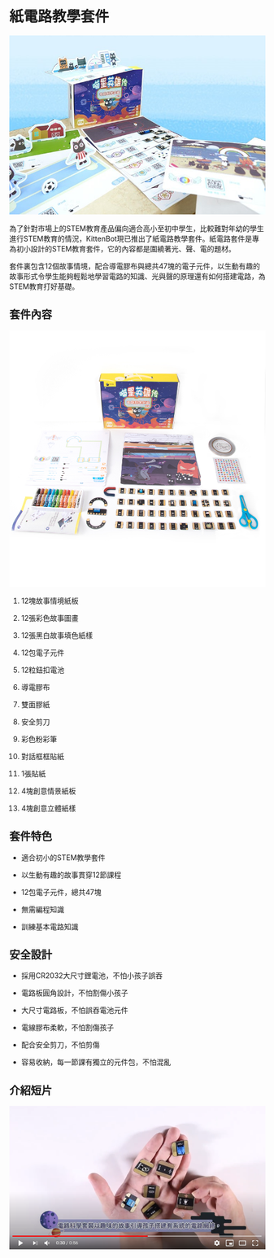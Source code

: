 # 紙電路教學套件

![](images/3.jpg)

為了針對市場上的STEM教育產品偏向適合高小至初中學生，比較難對年幼的學生進行STEM教育的情況，KittenBot現已推出了紙電路教學套件。紙電路套件是專為初小設計的STEM教育套件，它的內容都是圍繞著光、聲、電的題材。

套件裏包含12個故事情境，配合導電膠布與總共47塊的電子元件，以生動有趣的故事形式令學生能夠輕鬆地學習電路的知識、光與聲的原理還有如何搭建電路，為STEM教育打好基礎。

## 套件內容

![](images/2.jpg)

1. 12塊故事情境紙板

2. 12張彩色故事圖畫

3. 12張黑白故事填色紙樣

4. 12包電子元件

5. 12粒鈕扣電池

6. 導電膠布

7. 雙面膠紙

8. 安全剪刀

9. 彩色粉彩筆

10. 對話框框貼紙

11. 1張貼紙

12. 4塊創意情景紙板

13. 4塊創意立體紙樣

## 套件特色

- 適合初小的STEM教學套件

- 以生動有趣的故事貫穿12節課程

- 12包電子元件，總共47塊

- 無需編程知識

- 訓練基本電路知識

## 安全設計

- 採用CR2032大尺寸鋰電池，不怕小孩子誤吞

- 電路板圓角設計，不怕割傷小孩子

- 大尺寸電路板，不怕誤吞電池元件

- 電線膠布柔軟，不怕割傷孩子

- 配合安全剪刀，不怕剪傷

- 容易收納，每一節課有獨立的元件包，不怕混亂

## 介紹短片

[![](images/1.png)](https://www.youtube.com/watch?v=4kmj-qQupyQ)